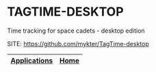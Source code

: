 # TAGTIME-DESKTOP
 
 Time tracking for space cadets - desktop edition
 
 SITE: https://github.com/mykter/TagTime-desktop

 | [Applications](https://portable-linux-apps.github.io/apps.html) | [Home](https://portable-linux-apps.github.io)
 | --- | --- |

